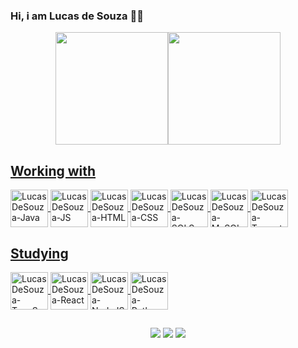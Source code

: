 ### Hi, i am Lucas de Souza 👋🚀

<div align="center">
  <a href="https://github.com/lucassouzz">
  <img height="180em" src="https://github-readme-stats.vercel.app/api?username=lucassouzz&show_icons=true&theme=dark&include_all_commits=true&count_private=true"/><img height="180em" src="https://github-readme-stats.vercel.app/api/top-langs/?username=lucassouzz&layout=compact&langs_count=7&theme=dark"/>
</div>
  
  ## Working with
  <img align="center" alt="LucasDeSouza-Java" height="60" width="60" src="https://cdn.jsdelivr.net/gh/devicons/devicon/icons/java/java-original-wordmark.svg"/>
  <img align="center" alt="LucasDeSouza-JS" height="60" width="60" src="https://cdn.jsdelivr.net/gh/devicons/devicon/icons/javascript/javascript-original.svg" />
  <img align="center" alt="LucasDeSouza-HTML" height="60" width="60" src="https://cdn.jsdelivr.net/gh/devicons/devicon/icons/html5/html5-original-wordmark.svg" />
  <img align="center" alt="LucasDeSouza-CSS" height="60" width="60" src="https://cdn.jsdelivr.net/gh/devicons/devicon/icons/css3/css3-original-wordmark.svg" />
  <img align="center" alt="LucasDeSouza-SQLServer" height="60" width="60" src="https://cdn.jsdelivr.net/gh/devicons/devicon/icons/microsoftsqlserver/microsoftsqlserver-plain-wordmark.svg" />
  <img align="center" alt="LucasDeSouza-MySQL" height="60" width="60" src="https://cdn.jsdelivr.net/gh/devicons/devicon/icons/mysql/mysql-original-wordmark.svg" />
  <img align="center" alt="LucasDeSouza-Tomcat" height="60" width="60" src="https://cdn.jsdelivr.net/gh/devicons/devicon/icons/tomcat/tomcat-original-wordmark.svg" />

  ## Studying
  <img align="center" alt="LucasDeSouza-TypeScript" height="60" width="60" src="https://cdn.jsdelivr.net/gh/devicons/devicon/icons/typescript/typescript-original.svg"/>
<img align="center" alt="LucasDeSouza-React" height="60" width="60" src="https://cdn.jsdelivr.net/gh/devicons/devicon/icons/react/react-original-wordmark.svg" />
<img align="center" alt="LucasDeSouza-NodeJS" height="60" width="60" src="https://cdn.jsdelivr.net/gh/devicons/devicon/icons/nodejs/nodejs-original-wordmark.svg" />
<img align="center" alt="LucasDeSouza-Python" height="60" width="60" src="https://cdn.jsdelivr.net/gh/devicons/devicon/icons/python/python-original.svg" />



  
  ##

 <div align="center"> 
  <a href="https://www.linkedin.com/in/lucas-de-souza-b952b317a/" target="_blank"><img src="https://img.shields.io/badge/LinkedIn-0077B5?style=for-the-badge&logo=linkedin&logoColor=white" target="_blank"></a>
   <a href="https://instagram.com/lucassouzz" target="_blank"><img src="https://img.shields.io/badge/-Instagram-%23E4405F?style=for-the-badge&logo=instagram&logoColor=white" target="_blank"></a>
   <a href = "mailto:lucassouza.zip@gmail.com"><img src="https://img.shields.io/badge/Gmail-D14836?style=for-the-badge&logo=gmail&logoColor=white"></a>
</div>

